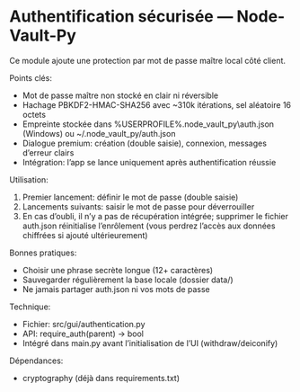 # Authentification sécurisée — Node-Vault-Py

Ce module ajoute une protection par mot de passe maître local côté client.

Points clés:
- Mot de passe maître non stocké en clair ni réversible
- Hachage PBKDF2-HMAC-SHA256 avec ~310k itérations, sel aléatoire 16 octets
- Empreinte stockée dans %USERPROFILE%\.node_vault_py\auth.json (Windows) ou ~/.node_vault_py/auth.json
- Dialogue premium: création (double saisie), connexion, messages d’erreur clairs
- Intégration: l’app se lance uniquement après authentification réussie

Utilisation:
1) Premier lancement: définir le mot de passe (double saisie)
2) Lancements suivants: saisir le mot de passe pour déverrouiller
3) En cas d’oubli, il n’y a pas de récupération intégrée; supprimer le fichier auth.json réinitialise l’enrôlement (vous perdrez l’accès aux données chiffrées si ajouté ultérieurement)

Bonnes pratiques:
- Choisir une phrase secrète longue (12+ caractères)
- Sauvegarder régulièrement la base locale (dossier data/)
- Ne jamais partager auth.json ni vos mots de passe

Technique:
- Fichier: src/gui/authentication.py
- API: require_auth(parent) -> bool
- Intégré dans main.py avant l’initialisation de l’UI (withdraw/deiconify)

Dépendances:
- cryptography (déjà dans requirements.txt)
